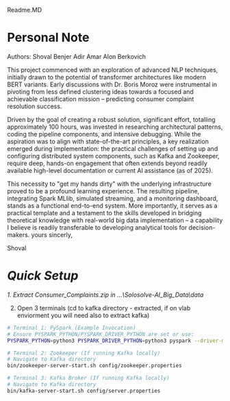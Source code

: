 Readme.MD
# Personal Note

Authors: Shoval Benjer Adir Amar  Alon Berkovich 


This project commenced with an exploration of advanced NLP techniques, initially drawn to the potential of transformer architectures like modern BERT variants. Early discussions with Dr. Boris Moroz were instrumental in pivoting from less defined clustering ideas towards a focused and achievable classification mission – predicting consumer complaint resolution success.

Driven by the goal of creating a robust solution, significant effort, totalling approximately 100 hours, was invested in researching architectural patterns, coding the pipeline components, and intensive debugging. While the aspiration was to align with state-of-the-art principles, a key realization emerged during implementation: the practical challenges of setting up and configuring distributed system components, such as Kafka and Zookeeper, require deep, hands-on engagement that often extends beyond readily available high-level documentation or current AI assistance (as of 2025).

This necessity to "get my hands dirty" with the underlying infrastructure proved to be a profound learning experience. The resulting pipeline, integrating Spark MLlib, simulated streaming, and a monitoring dashboard, stands as a functional end-to-end system. More importantly, it serves as a practical template and a testament to the skills developed in bridging theoretical knowledge with real-world big data implementation – a capability I believe is readily transferable to developing analytical tools for decision-makers.
yours sincerly, 

Shoval

# *Quick Setup* 

*1. Extract Consumer_Complaints.zip in ...\Solosolve-AI_Big_Data\data*

2. Open 3 terminals (cd to kafka directory - extracted, if on vlab enviorment you will need also to extract kafka)

```bash
# Terminal 1: PySpark (Example Invocation)
# Ensure PYSPARK_PYTHON/PYSPARK_DRIVER_PYTHON are set or use:
PYSPARK_PYTHON=python3 PYSPARK_DRIVER_PYTHON=python3 pyspark --driver-memory 3g --executor-memory 2g # Add --packages if using Kafka direct stream

# Terminal 2: Zookeeper (If running Kafka locally)
# Navigate to Kafka directory
bin/zookeeper-server-start.sh config/zookeeper.properties

# Terminal 3: Kafka Broker (If running Kafka locally)
# Navigate to Kafka directory
bin/kafka-server-start.sh config/server.properties

